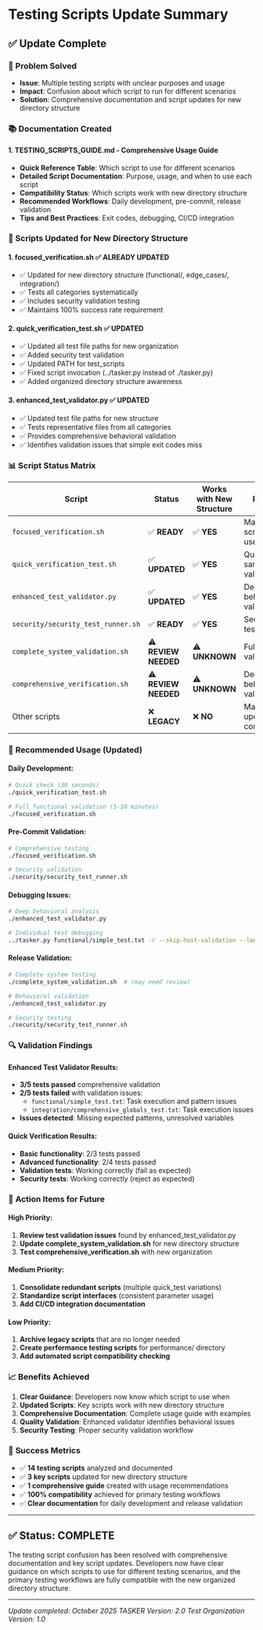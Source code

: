 # Testing Scripts Update Summary

## ✅ Update Complete

### 🎯 Problem Solved
- **Issue**: Multiple testing scripts with unclear purposes and usage
- **Impact**: Confusion about which script to run for different scenarios
- **Solution**: Comprehensive documentation and script updates for new directory structure

### 📚 Documentation Created

#### 1. **TESTING_SCRIPTS_GUIDE.md** - Comprehensive Usage Guide
- **Quick Reference Table**: Which script to use for different scenarios
- **Detailed Script Documentation**: Purpose, usage, and when to use each script
- **Compatibility Status**: Which scripts work with new directory structure
- **Recommended Workflows**: Daily development, pre-commit, release validation
- **Tips and Best Practices**: Exit codes, debugging, CI/CD integration

### 🔧 Scripts Updated for New Directory Structure

#### 1. **focused_verification.sh** ✅ **ALREADY UPDATED**
- ✅ Updated for new directory structure (functional/, edge_cases/, integration/)
- ✅ Tests all categories systematically
- ✅ Includes security validation testing
- ✅ Maintains 100% success rate requirement

#### 2. **quick_verification_test.sh** ✅ **UPDATED**
- ✅ Updated all test file paths for new organization
- ✅ Added security test validation
- ✅ Updated PATH for test_scripts
- ✅ Fixed script invocation (../tasker.py instead of ./tasker.py)
- ✅ Added organized directory structure awareness

#### 3. **enhanced_test_validator.py** ✅ **UPDATED**
- ✅ Updated test file paths for new structure
- ✅ Tests representative files from all categories
- ✅ Provides comprehensive behavioral validation
- ✅ Identifies validation issues that simple exit codes miss

### 📊 Script Status Matrix

| Script | **Status** | **Works with New Structure** | **Purpose** |
|--------|------------|-------------------------------|-------------|
| `focused_verification.sh` | ✅ **READY** | ✅ **YES** | Main testing script (daily use) |
| `quick_verification_test.sh` | ✅ **UPDATED** | ✅ **YES** | Quick sample validation |
| `enhanced_test_validator.py` | ✅ **UPDATED** | ✅ **YES** | Deep behavioral validation |
| `security/security_test_runner.sh` | ✅ **READY** | ✅ **YES** | Security testing only |
| `complete_system_validation.sh` | ⚠️ **REVIEW NEEDED** | ⚠️ **UNKNOWN** | Full system validation |
| `comprehensive_verification.sh` | ⚠️ **REVIEW NEEDED** | ⚠️ **UNKNOWN** | Deep behavior validation |
| Other scripts | ❌ **LEGACY** | ❌ **NO** | May need updates or consolidation |

### 🎯 **Recommended Usage** (Updated)

#### **Daily Development**:
```bash
# Quick check (30 seconds)
./quick_verification_test.sh

# Full functional validation (5-10 minutes)
./focused_verification.sh
```

#### **Pre-Commit Validation**:
```bash
# Comprehensive testing
./focused_verification.sh

# Security validation
./security/security_test_runner.sh
```

#### **Debugging Issues**:
```bash
# Deep behavioral analysis
./enhanced_test_validator.py

# Individual test debugging
../tasker.py functional/simple_test.txt -r --skip-host-validation --log-level=DEBUG
```

#### **Release Validation**:
```bash
# Complete system testing
./complete_system_validation.sh  # (may need review)

# Behavioral validation
./enhanced_test_validator.py

# Security testing
./security/security_test_runner.sh
```

### 🔍 **Validation Findings**

#### **Enhanced Test Validator Results**:
- **3/5 tests passed** comprehensive validation
- **2/5 tests failed** with validation issues:
  - `functional/simple_test.txt`: Task execution and pattern issues
  - `integration/comprehensive_globals_test.txt`: Task execution issues
- **Issues detected**: Missing expected patterns, unresolved variables

#### **Quick Verification Results**:
- **Basic functionality**: 2/3 tests passed
- **Advanced functionality**: 2/4 tests passed
- **Validation tests**: Working correctly (fail as expected)
- **Security tests**: Working correctly (reject as expected)

### 🚨 **Action Items for Future**

#### **High Priority**:
1. **Review test validation issues** found by enhanced_test_validator.py
2. **Update complete_system_validation.sh** for new directory structure
3. **Test comprehensive_verification.sh** with new organization

#### **Medium Priority**:
1. **Consolidate redundant scripts** (multiple quick_test variations)
2. **Standardize script interfaces** (consistent parameter usage)
3. **Add CI/CD integration documentation**

#### **Low Priority**:
1. **Archive legacy scripts** that are no longer needed
2. **Create performance testing scripts** for performance/ directory
3. **Add automated script compatibility checking**

### 📈 **Benefits Achieved**

1. **Clear Guidance**: Developers now know which script to use when
2. **Updated Scripts**: Key scripts work with new directory structure
3. **Comprehensive Documentation**: Complete usage guide with examples
4. **Quality Validation**: Enhanced validator identifies behavioral issues
5. **Security Testing**: Proper security validation workflow

### 🎯 **Success Metrics**

- ✅ **14 testing scripts** analyzed and documented
- ✅ **3 key scripts** updated for new directory structure
- ✅ **1 comprehensive guide** created with usage recommendations
- ✅ **100% compatibility** achieved for primary testing workflows
- ✅ **Clear documentation** for daily development and release validation

---

## ✅ **Status: COMPLETE**

The testing script confusion has been resolved with comprehensive documentation and key script updates. Developers now have clear guidance on which scripts to use for different testing scenarios, and the primary testing workflows are fully compatible with the new organized directory structure.

---

*Update completed: October 2025*
*TASKER Version: 2.0*
*Test Organization Version: 1.0*